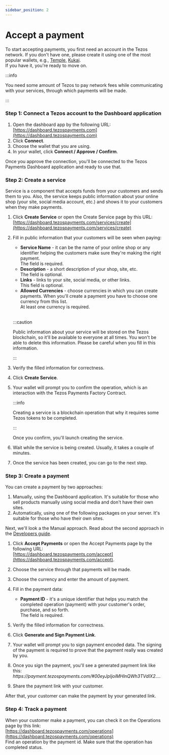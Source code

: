 ```yaml
---
sidebar_position: 2
---
```

# Accept a payment
To start accepting payments, you first need an account in the Tezos network. If you don't have one, please create it using one of the most popular wallets, e.g., [Temple](https://templewallet.com), [Kukai](https://wallet.kukai.app).  
If you have it, you're ready to move on.

:::info

You need some amount of Tezos to pay network fees while communicating with your services, through which payments will be made.

:::

### Step 1: Connect a Tezos account to the Dashboard application
1. Open the dashboard app by the following URL:  
[https://dashboard.tezospayments.com](https://dashboard.tezospayments.com)
2. Click **Connect**.
3. Choose the wallet that you are using.
4. In your wallet, click **Connect / Approve / Confirm**.

Once you approve the connection, you'll be connected to the Tezos Payments Dashboard application and ready to use that.

### Step 2: Create a service
Service is a component that accepts funds from your customers and sends them to you. Also, the service keeps public information about your online shop (your site, social media account, etc.) and shows it to your customers when they make payments.

1. Click **Create Service** or open the Create Service page by this URL:  
[https://dashboard.tezospayments.com/services/create](https://dashboard.tezospayments.com/services/create)
2. Fill in public information that your customers will be seen when paying:

    * **Service Name** - it can be the name of your online shop or any identifier helping the customers make sure they're making the right payment.  
    The field is required.
    * **Description** - a short description of your shop, site, etc.  
    The field is optional.
    * **Links** - links to your site, social media, or other links.  
    This field is optional.
    * **Allowed Currencies** - choose currencies in which you can create payments. When you'll create a payment you have to choose one currency from this list.  
    At least one currency is required.

    <br />

    :::caution

    Public information about your service will be stored on the Tezos blockchain, so it'll be available to everyone at all times. You   won't be able to delete this information.
    Please be careful when you fill in this information.

    :::

3. Verify the filled information for correctness.
4. Click **Create Service**.
5. Your wallet will prompt you to confirm the operation, which is an interaction with the Tezos Payments Factory Contract.
    
    :::info

    Creating a service is a blockchain operation that why it requires some Tezos tokens to be completed.

    :::
    
    Once you confirm, you'll launch creating the service.
    
6. Wait while the service is being created. Usually, it takes a couple of minutes.
7. Once the service has been created, you can go to the next step.

### Step 3: Create a payment
You can create a payment by two approaches:

1. Manually, using the Dashboard application. It's suitable for those who sell products manually using social media and don't have their own sites.
2. Automatically, using one of the following packages on your server. It's suitable for those who have their own sites.

Next, we'll look a the Manual approach. Read about the second approach in the [Developers guide](developers/getting-started.md).

1. Click **Accept Payments** or open the Accept Payments page by the following URL:  
[https://dashboard.tezospayments.com/accept](https://dashboard.tezospayments.com/accept).
2. Choose the service through that payments will be made.
3. Choose the currency and enter the amount of payment.
4. Fill in the payment data:
    * **Payment ID** - it's a unique identifier that helps you match the completed operation (payment) with your customer's order, purchase, and so forth.  
    The field is required.

5. Verify the filled information for correctness.
6. Click **Generate and Sign Payment Link**.
7. Your wallet will prompt you to sign payment encoded data. The signing of the payment is required to prove that the payment really was created by you.
8. Once you sign the payment, you'll see a generated payment link like this:  
*<span>https</span>://payment.tezospayments.com/#00eyJpIjoiMHlnQWh3TVdIX2....*
9. Share the payment link with your customer.

After that, your customer can make the payment by your generated link.

### Step 4: Track a payment
When your customer make a payment, you can check it on the Operations page by this link:  
[https://dashboard.tezospayments.com/operations](https://dashboard.tezospayments.com/operations)  
Find an operation by the payment id. Make sure that the operation has completed status.
